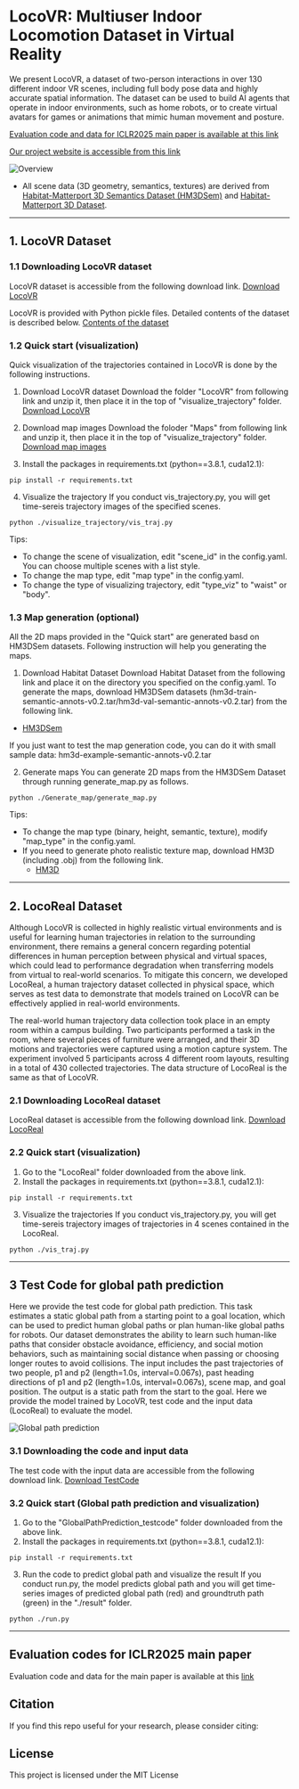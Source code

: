 # LocoVR: Multiuser Indoor Locomotion Dataset in Virtual Reality

We present LocoVR, a dataset of two-person interactions in over 130 different indoor VR scenes, including full body pose data and highly accurate spatial information. The dataset can be used to build AI agents that operate in indoor environments, such as home robots, or to create virtual avatars for games or animations that mimic human movement and posture. 

[Evaluation code and data for ICLR2025 main paper is available at this link](https://anonymous.4open.science/r/LocoVR_code_test-08E6/README.md)

[Our project website is accessible from this link](https://sites.google.com/view/locovr?usp=sharing)

<!--
<center>
 <img src="./Overview.png" alt="Overview" width="600">
</center>
-->
![Overview](./Overview.png)
 - All scene data (3D geometry, semantics, textures) are derived from [Habitat-Matterport 3D Semantics Dataset (HM3DSem)](https://aihabitat.org/datasets/hm3d-semantics/) and [Habitat-Matterport 3D Dataset](https://aihabitat.org/datasets/hm3d/).

---

## 1. LocoVR Dataset
### 1.1 Downloading LocoVR dataset
LocoVR dataset is accessible from the following download link. 
[Download LocoVR](https://drive.google.com/drive/folders/1gE9P3MSJ6dbgpAt4YbEjZn-8cr4jtdVY?usp=drive_link)


LocoVR is provided with Python pickle files. Detailed contents of the dataset is described below.
[Contents of the dataset](./dataset_structure/README.md)

### 1.2 Quick start (visualization)
Quick visualization of the trajectories contained in LocoVR is done by the following instructions.

1. Download LocoVR dataset
   Download the folder "LocoVR" from following link and unzip it, then place it in the top of "visualize_trajectory" folder.
   [Download LocoVR](https://drive.google.com/drive/folders/1gE9P3MSJ6dbgpAt4YbEjZn-8cr4jtdVY?usp=drive_link)

3. Download map images
   Download the foloder "Maps" from following link and unzip it, then place it in the top of "visualize_trajectory" folder.
   [Download map images](https://drive.google.com/drive/folders/1bUT8aHKJmPwvhUFINHDCNmgfyR1vT33G?usp=sharing)
     
4. Install the packages in requirements.txt (python==3.8.1, cuda12.1):
```
pip install -r requirements.txt
```
4. Visualize the trajectory
   If you conduct vis_trajectory.py, you will get time-sereis trajectory images of the specified scenes.
```
python ./visualize_trajectory/vis_traj.py
```
Tips: 
- To change the scene of visualization, edit "scene_id" in the config.yaml. You can choose multiple scenes with a list style.
- To change the map type, edit "map type" in the config.yaml.
- To change the type of visualizing trajectory, edit "type_viz" to "waist" or "body".

### 1.3 Map generation (optional)
All the 2D maps provided in the "Quick start" are generated basd on HM3DSem datasets.
Following instruction will help you generating the maps.

1. Download Habitat Dataset
Download Habitat Dataset from the following link and place it on the directory you specified on the config.yaml.
To generate the maps, download HM3DSem datasets (hm3d-train-semantic-annots-v0.2.tar/hm3d-val-semantic-annots-v0.2.tar) from the following link.
- [HM3DSem](https://github.com/matterport/habitat-matterport-3dresearch/tree/main)

If you just want to test the map generation code, you can do it with small sample data: hm3d-example-semantic-annots-v0.2.tar

2. Generate maps
  You can generate 2D maps from the HM3DSem Dataset through running generate_map.py as follows.
```
python ./Generate_map/generate_map.py
```
Tips: 
- To change the map type (binary, height, semantic, texture), modify "map_type" in the config.yaml.
- If you need to generate photo realistic texture map, download HM3D (including .obj) from the following link.
  - [HM3D](https://matterport.com/partners/facebook)

---

## 2. LocoReal Dataset
Although LocoVR is collected in highly realistic virtual environments and is useful for learning human trajectories in relation to the surrounding environment, there remains a general concern regarding potential differences in human perception between physical and virtual spaces, which could lead to performance degradation when transferring models from virtual to real-world scenarios. To mitigate this concern, we developed LocoReal, a human trajectory dataset collected in physical space, which serves as test data to demonstrate that models trained on LocoVR can be effectively applied in real-world environments.

The real-world human trajectory data collection took place in an empty room within a campus building. Two participants performed a task in the room, where several pieces of furniture were arranged, and their 3D motions and trajectories were captured using a motion capture system. The experiment involved 5 participants across 4 different room layouts, resulting in a total of 430 collected trajectories. The data structure of LocoReal is the same as that of LocoVR.

### 2.1 Downloading LocoReal dataset
LocoReal dataset is accessible from the following download link. 
[Download LocoReal](https://drive.google.com/drive/folders/1C7VANAopABgg_NgfvWAryb5NmcBgawbL?usp=sharing)

### 2.2 Quick start (visualization)
1. Go to the "LocoReal" folder downloaded from the above link.
2. Install the packages in requirements.txt (python==3.8.1, cuda12.1):
```
pip install -r requirements.txt
```
3. Visualize the trajectories
   If you conduct vis_trajectory.py, you will get time-sereis trajectory images of trajectories in 4 scenes contained in the LocoReal.
```
python ./vis_traj.py
```

---

## 3 Test Code for global path prediction
Here we provide the test code for global path prediction. This task estimates a static global path from a starting point to a goal location, which can be used to predict human global paths or plan human-like global paths for robots. Our dataset demonstrates the ability to learn such human-like paths that consider obstacle avoidance, efficiency, and social motion behaviors, such as maintaining social distance when passing or choosing longer routes to avoid collisions. The input includes the past trajectories of two people, p1 and p2 (length=1.0s, interval=0.067s), past heading directions of p1 and p2 (length=1.0s, interval=0.067s), scene map, and goal position. The output is a static path from the start to the goal.
Here we provide the model trained by LocoVR, test code and the input data (LocoReal) to evaluate the model.

![Global path prediction](./GlobalPathPrediction.gif)

### 3.1 Downloading the code and input data
The test code with the input data are accessible from the following download link.
[Download TestCode](https://drive.google.com/drive/folders/10ILf7YTiznbzh5pc8CiHkP3Cvlz5Kt_0?usp=sharing)

### 3.2 Quick start (Global path prediction and visualization)
1. Go to the "GlobalPathPrediction_testcode" folder downloaded from the above link.
2. Install the packages in requirements.txt (python==3.8.1, cuda12.1):
```
pip install -r requirements.txt
```
3. Run the code to predict global path and visualize the result
   If you conduct run.py, the model predicts global path and you will get time-series images of predicted global path (red) and groundtruth path (green) in the "./result" folder.
```
python ./run.py
```

---

## Evaluation codes for ICLR2025 main paper
Evaluation code and data for the main paper is available at this [link](https://anonymous.4open.science/r/LocoVR_code_test-08E6/README.md)

## Citation
If you find this repo useful for your research, please consider citing:

## License
This project is licensed under the MIT License
